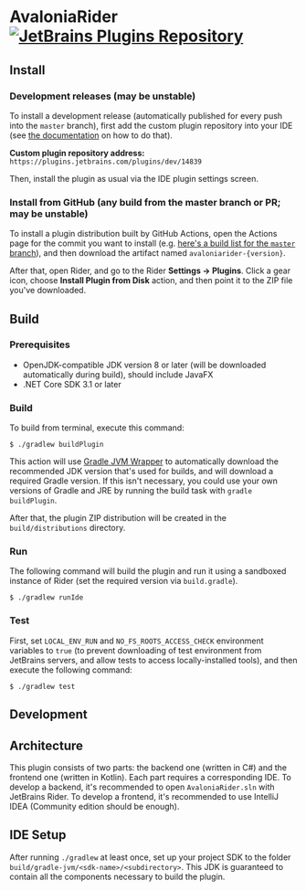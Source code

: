# AvaloniaRider [![JetBrains Plugins Repository](https://img.shields.io/jetbrains/plugin/v/14839.svg?label=rider%20&colorB=0A7BBB&style=flat-square)](https://plugins.jetbrains.com/plugin/14839)

Install
-------

### Development releases (may be unstable)

To install a development release (automatically published for every push into
the `master` branch), first add the custom plugin repository into your IDE (see
[the documentation][ide.channels] on how to do that).

**Custom plugin repository address:**
`https://plugins.jetbrains.com/plugins/dev/14839`

Then, install the plugin as usual via the IDE plugin settings screen.

### Install from GitHub (any build from the master branch or PR; may be unstable)

To install a plugin distribution built by GitHub Actions, open the Actions page
for the commit you want to install (e.g. [here's a build list for the `master`
branch][github-actions.master]), and then download the artifact named
`avaloniarider-{version}`.

After that, open Rider, and go to the Rider **Settings → Plugins**. Click a
gear icon, choose **Install Plugin from Disk** action, and then point it to the
ZIP file you've downloaded.

Build
-----

### Prerequisites

- OpenJDK-compatible JDK version 8 or later (will be downloaded automatically
  during build), should include JavaFX
- .NET Core SDK 3.1 or later

### Build

To build from terminal, execute this command:

```console
$ ./gradlew buildPlugin
```

This action will use [Gradle JVM Wrapper][gradle-jvm-wrapper] to automatically
download the recommended JDK version that's used for builds, and will download a
required Gradle version. If this isn't necessary, you could use your own
versions of Gradle and JRE by running the build task with `gradle buildPlugin`.

After that, the plugin ZIP distribution will be created in the
`build/distributions` directory.

### Run

The following command will build the plugin and run it using a sandboxed
instance of Rider (set the required version via `build.gradle`).

```console
$ ./gradlew runIde
```

### Test

First, set `LOCAL_ENV_RUN` and `NO_FS_ROOTS_ACCESS_CHECK` environment variables
to `true` (to prevent downloading of test environment from JetBrains servers,
and allow tests to access locally-installed tools), and then execute the
following command:

```console
$ ./gradlew test
```

Development
-----------

## Architecture

This plugin consists of two parts: the backend one (written in C#) and the
frontend one (written in Kotlin). Each part requires a corresponding IDE. To
develop a backend, it's recommended to open `AvaloniaRider.sln` with JetBrains
Rider. To develop a frontend, it's recommended to use IntelliJ IDEA (Community
edition should be enough).

## IDE Setup

After running `./gradlew` at least once, set up your project SDK to the folder
`build/gradle-jvm/<sdk-name>/<subdirectory>`. This JDK is guaranteed to contain
all the components necessary to build the plugin.

[github-actions.master]: https://github.com/ForNeVeR/AvaloniaRider/actions?query=branch%3Amaster
[gradle-jvm-wrapper]: https://github.com/mfilippov/gradle-jvm-wrapper
[ide.channels]: https://www.jetbrains.com/help/idea/managing-plugins.html#repos
